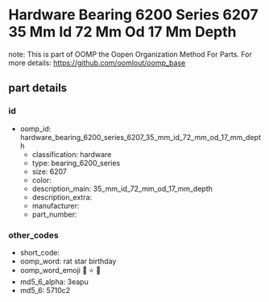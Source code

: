 # Hardware Bearing 6200 Series 6207 35 Mm Id 72 Mm Od 17 Mm Depth  

note: This is part of OOMP the Oopen Organization Method For Parts. For more details: https://github.com/oomlout/oomp_base

##  part details





### id
* oomp_id: hardware_bearing_6200_series_6207_35_mm_id_72_mm_od_17_mm_depth
  * classification: hardware
  * type: bearing_6200_series
  * size: 6207
  * color: 
  * description_main: 35_mm_id_72_mm_od_17_mm_depth
  * description_extra: 
  * manufacturer: 
  * part_number: 

### other_codes
* short_code: 
* oomp_word: rat star birthday
* oomp_word_emoji :rat: :star: :birthday:
* md5_6_alpha: 3eapu
* md5_6: 5710c2